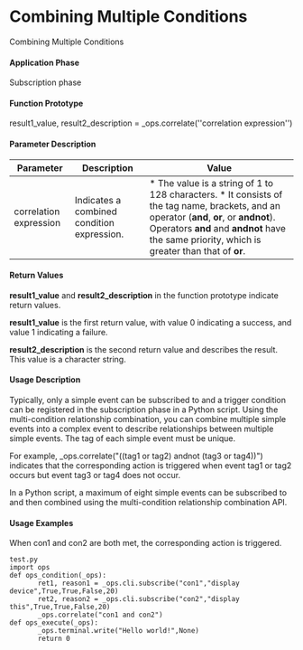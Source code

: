 Combining Multiple Conditions
=============================

Combining Multiple Conditions

#### Application Phase

Subscription phase


#### Function Prototype

result1\_value, result2\_description = \_ops.correlate(''correlation expression'')


#### Parameter Description

| Parameter | Description | Value |
| --- | --- | --- |
| correlation expression | Indicates a combined condition expression. | * The value is a string of 1 to 128 characters. * It consists of the tag name, brackets, and an operator (**and**, **or**, or **andnot**). Operators **and** and **andnot** have the same priority, which is greater than that of **or**. |



#### Return Values

**result1\_value** and **result2\_description** in the function prototype indicate return values.

**result1\_value** is the first return value, with value 0 indicating a success, and value 1 indicating a failure.

**result2\_description** is the second return value and describes the result. This value is a character string.


#### Usage Description

Typically, only a simple event can be subscribed to and a trigger condition can be registered in the subscription phase in a Python script. Using the multi-condition relationship combination, you can combine multiple simple events into a complex event to describe relationships between multiple simple events. The tag of each simple event must be unique.

For example, \_ops.correlate("((tag1 or tag2) andnot (tag3 or tag4))") indicates that the corresponding action is triggered when event tag1 or tag2 occurs but event tag3 or tag4 does not occur.

In a Python script, a maximum of eight simple events can be subscribed to and then combined using the multi-condition relationship combination API.


#### Usage Examples

When con1 and con2 are both met, the corresponding action is triggered.

```
test.py 
import ops 
def ops_condition(_ops): 
       ret1, reason1 = _ops.cli.subscribe("con1","display device",True,True,False,20)
       ret2, reason2 = _ops.cli.subscribe("con2","display this",True,True,False,20)
       _ops.correlate("con1 and con2") 
def ops_execute(_ops): 
       _ops.terminal.write("Hello world!",None) 
       return 0
```